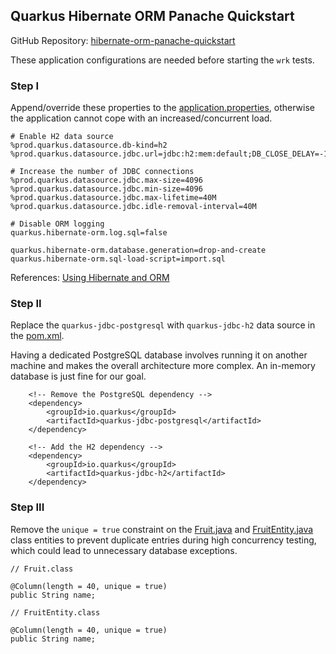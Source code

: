 ## Quarkus Hibernate ORM Panache Quickstart

GitHub Repository: [hibernate-orm-panache-quickstart](https://github.com/quarkusio/quarkus-quickstarts/tree/main/hibernate-orm-panache-quickstart)

These application configurations are needed before starting the `wrk` tests.

### Step I

Append/override these properties to the [application.properties](https://github.com/quarkusio/quarkus-quickstarts/blob/main/hibernate-orm-panache-quickstart/src/main/resources/application.properties), otherwise the application cannot cope with an increased/concurrent load.

```properties
# Enable H2 data source
%prod.quarkus.datasource.db-kind=h2
%prod.quarkus.datasource.jdbc.url=jdbc:h2:mem:default;DB_CLOSE_DELAY=-1

# Increase the number of JDBC connections
%prod.quarkus.datasource.jdbc.max-size=4096
%prod.quarkus.datasource.jdbc.min-size=4096
%prod.quarkus.datasource.jdbc.max-lifetime=40M
%prod.quarkus.datasource.jdbc.idle-removal-interval=40M

# Disable ORM logging
quarkus.hibernate-orm.log.sql=false

quarkus.hibernate-orm.database.generation=drop-and-create
quarkus.hibernate-orm.sql-load-script=import.sql
```

References: [Using Hibernate and ORM](https://quarkus.io/guides/hibernate-orm)

### Step II

Replace the `quarkus-jdbc-postgresql` with `quarkus-jdbc-h2` data source in the [pom.xml](https://github.com/quarkusio/quarkus-quickstarts/blob/main/hibernate-orm-panache-quickstart/pom.xml).

Having a dedicated PostgreSQL database involves running it on another machine and makes the overall architecture more complex. An in-memory database is just fine for our goal.


```
    <!-- Remove the PostgreSQL dependency -->
    <dependency>
        <groupId>io.quarkus</groupId>
        <artifactId>quarkus-jdbc-postgresql</artifactId>
    </dependency>

    <!-- Add the H2 dependency -->
    <dependency>
        <groupId>io.quarkus</groupId>
        <artifactId>quarkus-jdbc-h2</artifactId>
    </dependency>
``` 
 
### Step III

Remove the `unique = true` constraint on the
[Fruit.java](https://github.com/quarkusio/quarkus-quickstarts/blob/main/hibernate-orm-panache-quickstart/src/main/java/org/acme/hibernate/orm/panache/repository/Fruit.java)
and
[FruitEntity.java](https://github.com/quarkusio/quarkus-quickstarts/blob/main/hibernate-orm-panache-quickstart/src/main/java/org/acme/hibernate/orm/panache/entity/FruitEntity.java)
class entities to prevent duplicate entries during high concurrency testing, which could lead to unnecessary database exceptions.

```
// Fruit.class

@Column(length = 40, unique = true)
public String name;
```

```
// FruitEntity.class

@Column(length = 40, unique = true)
public String name;
```
